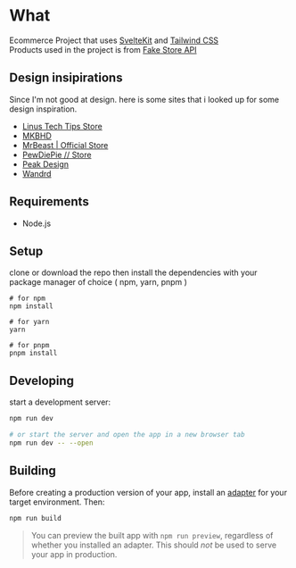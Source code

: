 # What

Ecommerce Project that uses [SvelteKit](https://kit.svelte.dev/) and [Tailwind CSS](https://tailwindcss.com/)  
Products used in the project is from [Fake Store API](https://fakestoreapi.com/)

## Design insipirations

Since I'm not good at design. here is some sites that i looked up for some design inspiration.

- [Linus Tech Tips Store](https://www.lttstore.com/)
- [MKBHD](https://mkbhd.com)
- [MrBeast | Official Store](https://shopmrbeast.com/)
- [PewDiePie // Store](https://represent.com/store/pewdiepie)
- [Peak Design](https://www.peakdesign.com/)
- [Wandrd](https://wandrd-pacific.com/)

## Requirements

- Node.js

## Setup

clone or download the repo
then install the dependencies with your package manager of choice ( npm, yarn, pnpm )

```
# for npm
npm install

# for yarn
yarn

# for pnpm
pnpm install

```

## Developing

start a development server:

```bash
npm run dev

# or start the server and open the app in a new browser tab
npm run dev -- --open
```

## Building

Before creating a production version of your app, install an [adapter](https://kit.svelte.dev/docs#adapters) for your target environment. Then:

```bash
npm run build
```

> You can preview the built app with `npm run preview`, regardless of whether you installed an adapter. This should _not_ be used to serve your app in production.
